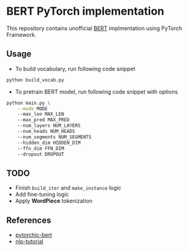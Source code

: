 # BERT PyTorch implementation

This repository contains unofficial [BERT](https://arxiv.org/abs/1810.04805) implmentation using PyTorch Framework.

## Usage

- To build vocabulary, run following code snippet

```bash
python build_vocab.py
```

- To pretrain BERT model, run following code snippet with options

```bash
python main.py \
    --mode MODE
    --max_len MAX_LEN
    --max_pred MAX_PRED
    --num_layers NUM_LAYERS
    --num_heads NUM_HEADS
    --num_segments NUM_SEGMENTS
    --hidden_dim HIDDEN_DIM
    --ffn_dim FFN_DIM
    --dropout DROPOUT
```

## TODO

- Finish `build_iter` and `make_instance` logic
- Add fine-tuning logic
- Apply **WordPiece** tokenization

## References

- [pytorchic-bert](https://github.com/dhlee347/pytorchic-bert)
- [nlp-tutorial](https://github.com/graykode/nlp-tutorial)
